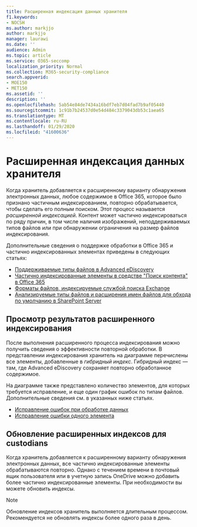 ```yaml
---
title: Расширенная индексация данных хранителя
f1.keywords:
- NOCSH
ms.author: markjjo
author: markjjo
manager: laurawi
ms.date: ''
audience: Admin
ms.topic: article
ms.service: O365-seccomp
localization_priority: Normal
ms.collection: M365-security-compliance
search.appverid:
- MOE150
- MET150
ms.assetid: ''
description: ''
ms.openlocfilehash: 5ab54e84de7434a16bdf7eb7d04fad7b9af05440
ms.sourcegitcommit: 1c91b7b24537d0e54d484c3379043db53c1aea65
ms.translationtype: MT
ms.contentlocale: ru-RU
ms.lasthandoff: 01/29/2020
ms.locfileid: "41600636"
---
```

# <a name="advanced-indexing-of-custodian-data"></a>Расширенная индексация данных хранителя

Когда хранитель добавляется к расширенному варианту обнаружения электронных данных, любое содержимое в Office 365, которое было признано частичным индексированием, повторно обрабатывается, чтобы сделать его полным поиском.  Этот процесс называется *расширенной индексацией*. Контент может частично индексироваться по ряду причин, в том числе наличия изображений, неподдерживаемых типов файлов или при обнаружении ограничения на размер файлов индексирования.

Дополнительные сведения о поддержке обработки в Office 365 и частично индексированных элементах приведены в следующих статьях:

- [Поддерживаемые типы файлов в Advanced eDiscovery](supported-filetypes-ediscovery20.md)
- [Частично индексированные элементы в средстве "Поиск контента" в Office 365](partially-indexed-items-in-content-search.md)
- [Форматы файлов, индексируемые службой поиска Exchange](https://docs.microsoft.com/exchange/file-formats-indexed-by-exchange-search-exchange-2013-help)
- [Анализируемые типы файлов и расширения имен файлов для обхода по умолчанию в SharePoint Server](https://docs.microsoft.com/SharePoint/technical-reference/default-crawled-file-name-extensions-and-parsed-file-types)

## <a name="viewing-advanced-indexing-results"></a>Просмотр результатов расширенного индексирования

После выполнения расширенного процесса индексирования можно получить сведения о эффективности повторной обработки.  В представлении индексирования хранитель на диаграмме перечислены все элементы, добавленные в *гибридный индекс*.  Гибридный индекс — там, где Advanced eDiscovery сохраняет повторно обработанное содержимое.

На диаграмме также представлено количество элементов, для которых требуется исправление, и еще один график ошибок по типам файлов. Дополнительные сведения см. в указанных ниже статьях.

- [Исправление ошибок при обработке данных](error-remediation.md)
- [Исправление ошибки одного элемента](single-item-error-remediation.md)

## <a name="updating-advanced-indexes-for-custodians"></a>Обновление расширенных индексов для custodians

Когда хранитель добавляется к расширенному варианту обнаружения электронных данных, все частично индексированные элементы обрабатываются повторно. Однако с течением времени в почтовый ящик пользователя или в учетную запись OneDrive можно добавить более частично индексированные элементы.  При необходимости вы можете обновить индексы.

> [!NOTE]
> Обновление индексов хранитель выполняется длительным процессом. Рекомендуется не обновлять индексы более одного раза в день.
